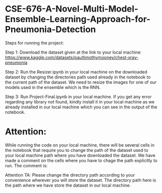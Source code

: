 # CSE-676-A-Novel-Multi-Model-Ensemble-Learning-Approach-for-Pneumonia-Detection

Steps for running the project:

Step 1: Download the dataset given at the link to your local machine: https://www.kaggle.com/datasets/paultimothymooney/chest-xray-pneumonia  

Step 2: Run the Resizer.ipynb in your local machine on the downloaded dataset by changing the directories path used already in the notebook to the current path of the dataset. We need to resize the images for one of our models used in the ensemble which is the RNN.

Step 3: Run Project-Final.ipynb in your local machine. If you get any error regarding any library not found, kindly install it in your local machine as we already installed in our local machine which you can see in the output of the notebook.


# Attention:
While running the code on your local machine, there will be several cells in the notebook that require you to change the path of the dataset used to your local machine path where you have downloaded the dataset. We have made a comment on the cells where you have to chage the path explicitly to run. The comment is:

Attention TA: Please change the directory path according to your convenience wherever you will store the dataset.
The directory path here is the path where we have store the dataset in our local machine.
